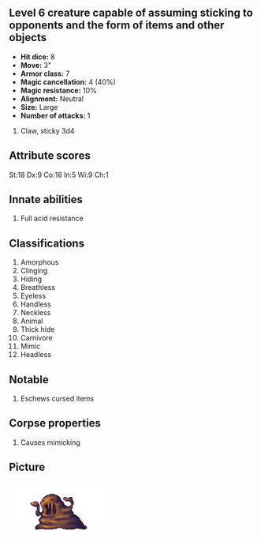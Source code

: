 ## Level 6 creature capable of assuming sticking to opponents and the form of items and other objects
- **Hit dice:** 8
- **Move:** 3"
- **Armor class:** 7
- **Magic cancellation:** 4 (40%)
- **Magic resistance:** 10%
- **Alignment:** Neutral
- **Size:** Large
- **Number of attacks:** 1
1. Claw, sticky 3d4
## Attribute scores
St:18 Dx:9 Co:18 In:5 Wi:9 Ch:1
## Innate abilities
1. Full acid resistance
## Classifications
1. Amorphous
2. Clinging
3. Hiding
4. Breathless
5. Eyeless
6. Handless
7. Neckless
8. Animal
9. Thick hide
10. Carnivore
11. Mimic
12. Headless
## Notable
1. Eschews cursed items
## Corpse properties
1. Causes mimicking
## Picture
![Large mimic](https://github.com/hyvanmielenpelit/GnollHackTileSet/blob/main/Monsters/large_mimic/large_mimic.png)
